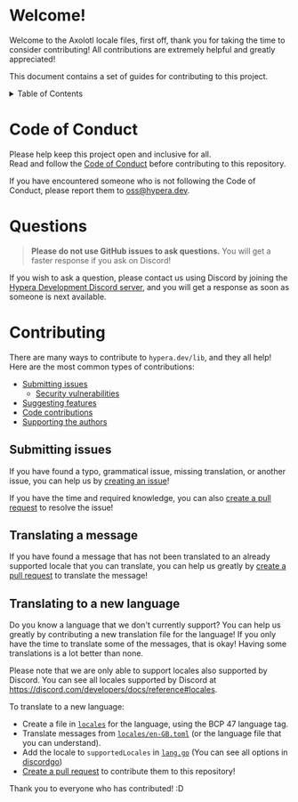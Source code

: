 # Welcome!

Welcome to the Axolotl locale files, first off, thank you for taking the time to consider contributing!
All contributions are extremely helpful and greatly appreciated!

This document contains a set of guides for contributing to this project.

<details>
<summary>Table of Contents</summary>

<!-- TOC -->
* [Welcome!](#welcome)
* [Code of Conduct](#code-of-conduct)
* [Questions](#questions)
* [Contributing](#contributing)
  * [Submitting issues](#submitting-issues)
  * [Translating a message](#translating-a-message)
  * [Translating to a new language](#translating-to-a-new-language)
<!-- TOC -->
</details>

# Code of Conduct

Please help keep this project open and inclusive for all.  
Read and follow the [Code of Conduct](https://github.com/HyperaDev/.github/blob/main/CODE_OF_CONDUCT.md) before
contributing to this repository.

If you have encountered someone who is not following the Code of Conduct, please report them
to [oss@hypera.dev](mailto:oss@hypera.dev).

# Questions

> **Please do not use GitHub issues to ask questions.** You will get a faster response if you ask on Discord!

If you wish to ask a question, please contact us using Discord by joining
the [Hypera Development Discord server](https://discord.hypera.dev/), and you will get a response as soon as
someone is next available.

# Contributing

There are many ways to contribute to `hypera.dev/lib`, and they all help!  
Here are the most common types of contributions:

* [Submitting issues](#submitting-issues)
  * [Security vulnerabilities](#security-vulnerabilities)
* [Suggesting features](#suggesting-features)
* [Code contributions](#code-contributions)
* [Supporting the authors](#supporting-the-authors)

## Submitting issues

If you have found a typo, grammatical issue, missing translation, or another issue, you can help us
by [creating an issue](https://github.com/HyperaDev/axolotl-lang/issues/new)!

If you have the time and required knowledge, you can
also [create a pull request](https://github.com/HyperaDev/axolotl-lang/compare) to resolve the issue!

## Translating a message

If you have found a message that has not been translated to an already supported locale that you can translate, you can
help us greatly by [create a pull request](https://github.com/HyperaDev/axolotl-lang/compare) to translate the message!

## Translating to a new language

Do you know a language that we don't currently support? You can help us greatly by contributing a new translation file
for the language! If you only have the time to translate some of the messages, that is okay! Having some translations is
a lot better than none.

Please note that we are only able to support locales also supported by Discord.
You can see all locales supported by Discord at https://discord.com/developers/docs/reference#locales.

To translate to a new language:
 - Create a file in [`locales`](locales) for the language, using the BCP 47 language tag.
 - Translate messages from [`locales/en-GB.toml`](locales/en-GB.toml) (or the language file that you can understand).
 - Add the locale to `supportedLocales` in [`lang.go`](lang.go) (You can see all options
in [discordgo](https://github.com/bwmarrin/discordgo/blob/master/locales.go))
 - [Create a pull request](https://github.com/HyperaDev/axolotl-lang/compare) to contribute them to this repository!


Thank you to everyone who has contributed! :D
